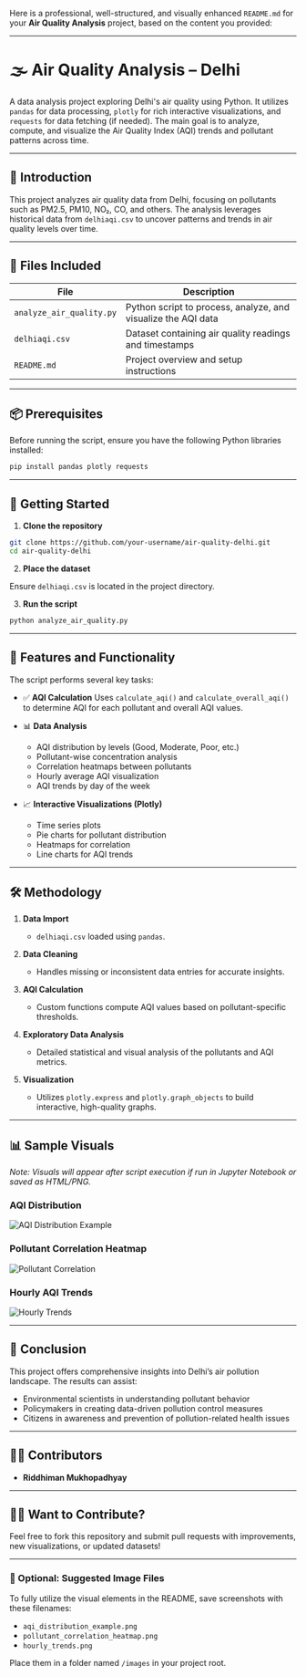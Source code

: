 Here is a professional, well-structured, and visually enhanced `README.md` for your **Air Quality Analysis** project, based on the content you provided:

---

# 🌫️ Air Quality Analysis – Delhi

A data analysis project exploring Delhi's air quality using Python. It utilizes `pandas` for data processing, `plotly` for rich interactive visualizations, and `requests` for data fetching (if needed). The main goal is to analyze, compute, and visualize the Air Quality Index (AQI) trends and pollutant patterns across time.

---

## 📌 Introduction

This project analyzes air quality data from Delhi, focusing on pollutants such as PM2.5, PM10, NO₂, CO, and others. The analysis leverages historical data from `delhiaqi.csv` to uncover patterns and trends in air quality levels over time.

---

## 📂 Files Included

| File                     | Description                                                   |
| ------------------------ | ------------------------------------------------------------- |
| `analyze_air_quality.py` | Python script to process, analyze, and visualize the AQI data |
| `delhiaqi.csv`           | Dataset containing air quality readings and timestamps        |
| `README.md`              | Project overview and setup instructions                       |

---

## 📦 Prerequisites

Before running the script, ensure you have the following Python libraries installed:

```bash
pip install pandas plotly requests
```

---

## 🚀 Getting Started

1. **Clone the repository**

```bash
git clone https://github.com/your-username/air-quality-delhi.git
cd air-quality-delhi
```

2. **Place the dataset**

Ensure `delhiaqi.csv` is located in the project directory.

3. **Run the script**

```bash
python analyze_air_quality.py
```

---

## 🧪 Features and Functionality

The script performs several key tasks:

* ✅ **AQI Calculation**
  Uses `calculate_aqi()` and `calculate_overall_aqi()` to determine AQI for each pollutant and overall AQI values.

* 📊 **Data Analysis**

  * AQI distribution by levels (Good, Moderate, Poor, etc.)
  * Pollutant-wise concentration analysis
  * Correlation heatmaps between pollutants
  * Hourly average AQI visualization
  * AQI trends by day of the week

* 📈 **Interactive Visualizations (Plotly)**

  * Time series plots
  * Pie charts for pollutant distribution
  * Heatmaps for correlation
  * Line charts for AQI trends

---

## 🛠 Methodology

1. **Data Import**

   * `delhiaqi.csv` loaded using `pandas`.

2. **Data Cleaning**

   * Handles missing or inconsistent data entries for accurate insights.

3. **AQI Calculation**

   * Custom functions compute AQI values based on pollutant-specific thresholds.

4. **Exploratory Data Analysis**

   * Detailed statistical and visual analysis of the pollutants and AQI metrics.

5. **Visualization**

   * Utilizes `plotly.express` and `plotly.graph_objects` to build interactive, high-quality graphs.

---

## 📊 Sample Visuals

*Note: Visuals will appear after script execution if run in Jupyter Notebook or saved as HTML/PNG.*

### AQI Distribution

![AQI Distribution Example]((https://github.com/Riddhiman-1098/-Data-Analysis--Python/blob/d31d73a11539be60088400783910da2e932238dc/Air%20Quality%20Index%20Analysis/Images/AQI%20Category%20Distribution%20Over%20Time.png))

### Pollutant Correlation Heatmap

![Pollutant Correlation]([images/pollutant_correlation_heatmap.png](https://github.com/Riddhiman-1098/-Data-Analysis--Python/blob/d31d73a11539be60088400783910da2e932238dc/Air%20Quality%20Index%20Analysis/Images/Correlation%20Between%20Pollutants.png))

### Hourly AQI Trends

![Hourly Trends]([images/hourly_trends.png](https://github.com/Riddhiman-1098/-Data-Analysis--Python/blob/d31d73a11539be60088400783910da2e932238dc/Air%20Quality%20Index%20Analysis/Images/Hourly%20Average%20AQI%20Trends%20in%20Delhi%20(Jan%202023).png))

---

## 📌 Conclusion

This project offers comprehensive insights into Delhi’s air pollution landscape. The results can assist:

* Environmental scientists in understanding pollutant behavior
* Policymakers in creating data-driven pollution control measures
* Citizens in awareness and prevention of pollution-related health issues

---

## 👨‍💻 Contributors

* **Riddhiman Mukhopadhyay**

---

## 🙋‍♂️ Want to Contribute?

Feel free to fork this repository and submit pull requests with improvements, new visualizations, or updated datasets!

---

### 📁 Optional: Suggested Image Files

To fully utilize the visual elements in the README, save screenshots with these filenames:

* `aqi_distribution_example.png`
* `pollutant_correlation_heatmap.png`
* `hourly_trends.png`

Place them in a folder named `/images` in your project root.


